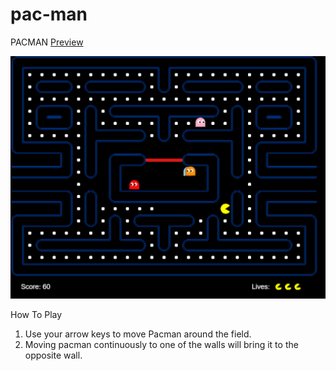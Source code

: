 # pac-man

PACMAN
[Preview](https://prdp99.github.io/pac-man)

![App Screenshot](https://github.com/prdp99/pac-man/blob/main/assets/images/game.png)

How To Play
1. Use your arrow keys to move Pacman around the field.
2. Moving pacman continuously to one of the walls will bring it to the opposite wall.



